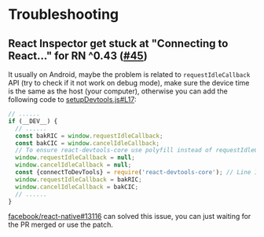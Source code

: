 # Troubleshooting

## React Inspector get stuck at "Connecting to React…" for RN ^0.43 ([#45](https://github.com/jhen0409/react-native-debugger/issues/45))

It usually on Android, maybe the problem is related to `requestIdleCallback` API (try to check if it not work on debug mode), make sure the device time is the same as the host (your computer), otherwise you can add the following code to [setupDevtools.js#L17](https://github.com/facebook/react-native/blob/dba133a29194e300e9a2e9e6753f9d4e3a13c194/Libraries/Core/Devtools/setupDevtools.js#L17):

```js
// ......
if (__DEV__) {
  // ......
  const bakRIC = window.requestIdleCallback;
  const bakCIC = window.cancelIdleCallback;
  // To ensure react-devtools-core use polyfill instead of requestIdleCallback
  window.requestIdleCallback = null;
  window.cancelIdleCallback = null;
  const {connectToDevTools} = require('react-devtools-core'); // Line 17
  window.requestIdleCallback = bakRIC;
  window.cancelIdleCallback = bakCIC;
  // ......
}
```

[facebook/react-native#13116](https://github.com/facebook/react-native/pull/13116) can solved this issue, you can just waiting for the PR merged or use the patch.
